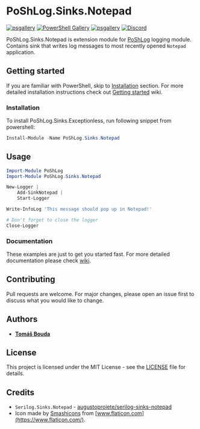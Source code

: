 # PoShLog.Sinks.Notepad

[![psgallery](https://img.shields.io/powershellgallery/v/poshlog.sinks.notepad.svg)](https://www.powershellgallery.com/packages/PoShLog.Sinks.Notepad) [![PowerShell Gallery](https://img.shields.io/powershellgallery/p/poshlog.sinks.seq?color=blue)](https://www.powershellgallery.com/packages/PoShLog.Sinks.Notepad) [![psgallery](https://img.shields.io/powershellgallery/dt/PoShLog.Sinks.Notepad.svg)](https://www.powershellgallery.com/packages/PoShLog.Sinks.Notepad) [![Discord](https://img.shields.io/discord/693754316305072199?color=orange&label=discord)](https://discord.gg/gGFtbf)

PoShLog.Sinks.Notepad is extension module for [PoShLog](https://github.com/PoShLog/PoShLog) logging module. Contains sink that writes log messages to most recently opened `Notepad` application.

## Getting started

If you are familiar with PowerShell, skip to [Installation](#installation) section. For more detailed installation instructions check out [Getting started](https://github.com/PoShLog/PoShLog/wiki/Getting-started) wiki.

### Installation

To install PoShLog.Sinks.Exceptionless, run following snippet from powershell:

```ps1
Install-Module -Name PoShLog.Sinks.Notepad
```

## Usage

```ps1
Import-Module PoShLog
Import-Module PoShLog.Sinks.Notepad

New-Logger |
    Add-SinkNotepad |
    Start-Logger

Write-InfoLog 'This message should pop up in Notepad!'

# Don't forget to close the logger
Close-Logger
```

### Documentation

These examples are just to get you started fast. For more detailed documentation please check [wiki](https://github.com/PoShLog/PoShLog/wiki).

## Contributing

Pull requests are welcome. For major changes, please open an issue first to discuss what you would like to change.

## Authors

* [**Tomáš Bouda**](http://tomasbouda.cz/)

## License

This project is licensed under the MIT License - see the [LICENSE](LICENSE) file for details.

## Credits

* `Serilog.Sinks.Notepad` - [augustoproiete/serilog-sinks-notepad](https://github.com/augustoproiete/serilog-sinks-notepad)
* Icon made by [Smashicons](https://smashicons.com/) from [www.flaticon.com](https://www.flaticon.com/).
